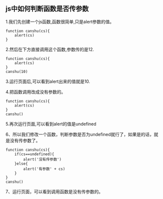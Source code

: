 ## js中如何判断函数是否传参数
1.我们先创建一个js函数,函数很简单,只是alert参数的值。
```
function canshu(cs){
    alert(cs)
}
```
2.然后在下方直接调用这个函数,参数传的是12.
```
function canshu(cs){
    alert(cs)
}
canshu(10)
```
3.运行页面后,可以看到alert出来的值就是10.

4.把函数调用改成没有参数的。
```
function canshu(cs){
    alert(cs)
}
canshu()
```
5.再次运行页面,可以看到alert的值是undefined

6、所以我们修改一个函数，判断参数是否为undefined就行了，如果是的话，就是没有传参数了。
```
function canshu(cs){
    if(cs==undefined){
        alert('没有传参数')
    }else{
        alert('有参数' + cs)
    }
}
canshu()
```
7、运行页面，可以看到调用函数是没有传参数的。